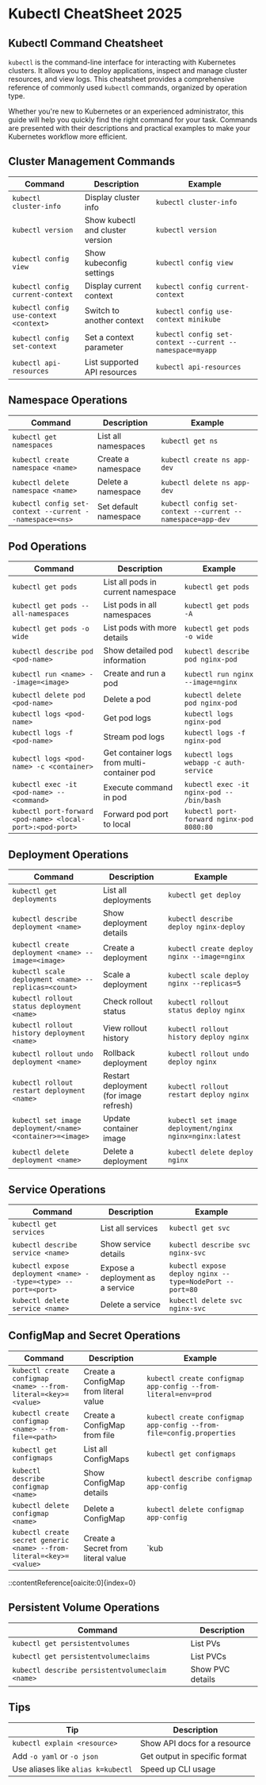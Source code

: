 # Kubectl CheatSheet 2025

## Kubectl Command Cheatsheet

`kubectl` is the command-line interface for interacting with Kubernetes clusters. It allows you to deploy applications, inspect and manage cluster resources, and view logs. This cheatsheet provides a comprehensive reference of commonly used `kubectl` commands, organized by operation type.

Whether you're new to Kubernetes or an experienced administrator, this guide will help you quickly find the right command for your task. Commands are presented with their descriptions and practical examples to make your Kubernetes workflow more efficient.

## Cluster Management Commands

| Command                                 | Description                          | Example                                      |
|-----------------------------------------|--------------------------------------|----------------------------------------------|
| `kubectl cluster-info`                  | Display cluster info                 | `kubectl cluster-info`                       |
| `kubectl version`                       | Show kubectl and cluster version     | `kubectl version`                            |
| `kubectl config view`                   | Show kubeconfig settings             | `kubectl config view`                        |
| `kubectl config current-context`        | Display current context              | `kubectl config current-context`             |
| `kubectl config use-context <context>`  | Switch to another context            | `kubectl config use-context minikube`        |
| `kubectl config set-context`            | Set a context parameter              | `kubectl config set-context --current --namespace=myapp` |
| `kubectl api-resources`                 | List supported API resources         | `kubectl api-resources`                      |

## Namespace Operations

| Command                                              | Description               | Example                                       |
|------------------------------------------------------|---------------------------|-----------------------------------------------|
| `kubectl get namespaces`                             | List all namespaces       | `kubectl get ns`                              |
| `kubectl create namespace <name>`                    | Create a namespace        | `kubectl create ns app-dev`                   |
| `kubectl delete namespace <name>`                    | Delete a namespace        | `kubectl delete ns app-dev`                   |
| `kubectl config set-context --current --namespace=<ns>` | Set default namespace     | `kubectl config set-context --current --namespace=app-dev` |

## Pod Operations

| Command                                         | Description                                  | Example                                         |
|-------------------------------------------------|----------------------------------------------|-------------------------------------------------|
| `kubectl get pods`                              | List all pods in current namespace           | `kubectl get pods`                              |
| `kubectl get pods --all-namespaces`             | List pods in all namespaces                  | `kubectl get pods -A`                           |
| `kubectl get pods -o wide`                      | List pods with more details                  | `kubectl get pods -o wide`                      |
| `kubectl describe pod <pod-name>`               | Show detailed pod information                | `kubectl describe pod nginx-pod`                |
| `kubectl run <name> --image=<image>`            | Create and run a pod                         | `kubectl run nginx --image=nginx`               |
| `kubectl delete pod <pod-name>`                 | Delete a pod                                 | `kubectl delete pod nginx-pod`                  |
| `kubectl logs <pod-name>`                       | Get pod logs                                 | `kubectl logs nginx-pod`                        |
| `kubectl logs -f <pod-name>`                    | Stream pod logs                              | `kubectl logs -f nginx-pod`                     |
| `kubectl logs <pod-name> -c <container>`        | Get container logs from multi-container pod  | `kubectl logs webapp -c auth-service`           |
| `kubectl exec -it <pod-name> -- <command>`      | Execute command in pod                       | `kubectl exec -it nginx-pod -- /bin/bash`       |
| `kubectl port-forward <pod-name> <local-port>:<pod-port>` | Forward pod port to local            | `kubectl port-forward nginx-pod 8080:80`        |

## Deployment Operations

| Command                                           | Description                        | Example                                         |
|---------------------------------------------------|------------------------------------|-------------------------------------------------|
| `kubectl get deployments`                         | List all deployments               | `kubectl get deploy`                            |
| `kubectl describe deployment <name>`              | Show deployment details            | `kubectl describe deploy nginx-deploy`          |
| `kubectl create deployment <name> --image=<image>`| Create a deployment                | `kubectl create deploy nginx --image=nginx`     |
| `kubectl scale deployment <name> --replicas=<count>` | Scale a deployment              | `kubectl scale deploy nginx --replicas=5`       |
| `kubectl rollout status deployment <name>`        | Check rollout status               | `kubectl rollout status deploy nginx`           |
| `kubectl rollout history deployment <name>`       | View rollout history               | `kubectl rollout history deploy nginx`          |
| `kubectl rollout undo deployment <name>`          | Rollback deployment                | `kubectl rollout undo deploy nginx`             |
| `kubectl rollout restart deployment <name>`       | Restart deployment (for image refresh) | `kubectl rollout restart deploy nginx`      |
| `kubectl set image deployment/<name> <container>=<image>` | Update container image        | `kubectl set image deployment/nginx nginx=nginx:latest` |
| `kubectl delete deployment <name>`                | Delete a deployment                | `kubectl delete deploy nginx`                   |

## Service Operations

| Command                               | Description           | Example                         |
|---------------------------------------|-----------------------|---------------------------------|
| `kubectl get services`                | List all services     | `kubectl get svc`               |
| `kubectl describe service <name>`     | Show service details  | `kubectl describe svc nginx-svc`|
| `kubectl expose deployment <name> --type=<type> --port=<port>` | Expose a deployment as a service | `kubectl expose deploy nginx --type=NodePort --port=80` |
| `kubectl delete service <name>`       | Delete a service      | `kubectl delete svc nginx-svc`  |

## ConfigMap and Secret Operations

| Command                                                   | Description                          | Example                                         |
|-----------------------------------------------------------|--------------------------------------|-------------------------------------------------|
| `kubectl create configmap <name> --from-literal=<key>=<value>` | Create a ConfigMap from literal value | `kubectl create configmap app-config --from-literal=env=prod` |
| `kubectl create configmap <name> --from-file=<path>`      | Create a ConfigMap from file         | `kubectl create configmap app-config --from-file=config.properties` |
| `kubectl get configmaps`                                  | List all ConfigMaps                  | `kubectl get configmaps`                        |
| `kubectl describe configmap <name>`                       | Show ConfigMap details               | `kubectl describe configmap app-config`         |
| `kubectl delete configmap <name>`                         | Delete a ConfigMap                   | `kubectl delete configmap app-config`           |
| `kubectl create secret generic <name> --from-literal=<key>=<value>` | Create a Secret from literal value | `kub
::contentReference[oaicite:0]{index=0}
 
## Persistent Volume Operations

| Command | Description |
|--------|-------------|
| `kubectl get persistentvolumes` | List PVs |
| `kubectl get persistentvolumeclaims` | List PVCs |
| `kubectl describe persistentvolumeclaim <name>` | Show PVC details |

## Tips

| Tip | Description |
|-----|-------------|
| `kubectl explain <resource>` | Show API docs for a resource |
| Add `-o yaml` or `-o json` | Get output in specific format |
| Use aliases like `alias k=kubectl` | Speed up CLI usage |